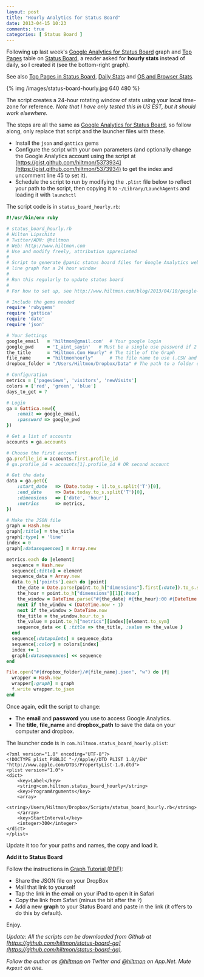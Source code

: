 ```yaml
---
layout: post
title: "Hourly Analytics for Status Board"
date: 2013-04-15 10:23
comments: true
categories: [ Status Board ]
---
```


Following up last week's [Google Analytics for Status Board](http://www.hiltmon.com/blog/2013/04/10/google-analytics-for-status-board/) graph and [Top Pages](http://www.hiltmon.com/blog/2013/04/10/top-pages-in-status-board/) table on [Status Board](https://itunes.apple.com/us/app/status-board/id449955536?mt=8&uo=4&at=10l894), a reader asked for **hourly stats** instead of daily, so I created it (see the bottom-right graph).

<span class="light">See also [Top Pages in Status Board](http://www.hiltmon.com/blog/2013/04/10/top-pages-in-status-board/), [Daily Stats](http://www.hiltmon.com/blog/2013/04/10/google-analytics-for-status-board/) and [OS and Browser Stats](http://www.hiltmon.com/blog/2013/04/17/add-ga-os-and-browser-to-status-board/).</span>

{% img /images/status-board-hourly.jpg 640 480 %}

The script creates a 24-hour rotating window of stats using your local time-zone for reference. *Note that I have only tested this in US EST, but it should work elsewhere.*

The steps are all the same as [Google Analytics for Status Board](http://www.hiltmon.com/blog/2013/04/10/google-analytics-for-status-board/), so follow along, only replace that script and the launcher files with these.

* Install the `json` and `gattica` gems
* Configure the script with your own parameters (and optionally change the Google Analytics account using the script at [https://gist.github.com/hiltmon/5373934](https://gist.github.com/hiltmon/5373934)  to get the index and uncomment line 45 to set it).
* Schedule the script to run by modifying the `.plist` file below to reflect your path to the script, then copying it to `~/Library/LaunchAgents` and loading it with `launchctl`

The script code is in `status_board_hourly.rb`:

``` ruby
#!/usr/bin/env ruby

# status_board_hourly.rb
# Hilton Lipschitz 
# Twitter/ADN: @hiltmon 
# Web: http://www.hiltmon.com
# Use and modify freely, attribution appreciated
#
# Script to generate @panic status board files for Google Analytics web stats. This one generates a 
# line graph for a 24 hour window
#
# Run this regularly to update status board
#
# For how to set up, see http://www.hiltmon.com/blog/2013/04/10/google-analytics-for-status-board/

# Include the gems needed
require 'rubygems'
require 'gattica'
require 'date'
require 'json'

# Your Settings
google_email   = 'hiltmon@gmail.com'  # Your google login
google_pwd     = 'I_aint_sayin'   # Must be a single use password if 2 factor is set up
the_title      = "Hiltmon.Com Hourly" # The title of the Graph
file_name      = "hiltmonhourly"      # The file name to use (.CSV and .JSON)
dropbox_folder = "/Users/Hiltmon/Dropbox/Data" # The path to a folder on your local DropBox

# Configuration 
metrics = ['pageviews', 'visitors', 'newVisits']
colors = ['red', 'green', 'blue']
days_to_get = 7

# Login
ga = Gattica.new({ 
    :email => google_email, 
    :password => google_pwd
})

# Get a list of accounts
accounts = ga.accounts

# Choose the first account
ga.profile_id = accounts.first.profile_id
# ga.profile_id = accounts[1].profile_id # OR second account

# Get the data
data = ga.get({ 
    :start_date   => (Date.today - 1).to_s.split('T')[0],
    :end_date     => Date.today.to_s.split('T')[0],
    :dimensions   => ['date', 'hour'],
    :metrics      => metrics,
})

# Make the JSON file
graph = Hash.new
graph[:title] = the_title
graph[:type] = 'line'
index = 0
graph[:datasequences] = Array.new

metrics.each do |element|
  sequence = Hash.new
  sequence[:title] = element
  sequence_data = Array.new
  data.to_h['points'].each do |point|
    the_date = Date.parse(point.to_h["dimensions"].first[:date]).to_s.split('T')[0]
    the_hour = point.to_h["dimensions"][1][:hour]
    the_window = DateTime.parse("#{the_date} #{the_hour}:00 #{DateTime.now.strftime("%z")}") 
    next if the_window < (DateTime.now - 1)
    next if the_window > DateTime.now
    the_title = the_window.hour.to_s
    the_value = point.to_h["metrics"][index][element.to_sym]
    sequence_data << { :title => the_title, :value => the_value }
  end
  sequence[:datapoints] = sequence_data
  sequence[:color] = colors[index]
  index += 1
  graph[:datasequences] << sequence
end

File.open("#{dropbox_folder}/#{file_name}.json", "w") do |f|
  wrapper = Hash.new
  wrapper[:graph] = graph
  f.write wrapper.to_json
end
```

Once again, edit the script to change:

* The **email** and **password** you use to access Google Analytics.
* The **title**, **file_name** and **dropbox_path** to save the data on your computer and dropbox.

The launcher code is in `com.hiltmon.status_board_hourly.plist`:

```
<?xml version="1.0" encoding="UTF-8"?>
<!DOCTYPE plist PUBLIC "-//Apple//DTD PLIST 1.0//EN" "http://www.apple.com/DTDs/PropertyList-1.0.dtd">
<plist version="1.0">
<dict>
    <key>Label</key>
    <string>com.hiltmon.status_board_hourly</string>
    <key>ProgramArguments</key>
    <array>
        <string>/Users/Hiltmon/Dropbox/Scripts/status_board_hourly.rb</string>
    </array>
    <key>StartInterval</key>
    <integer>300</integer>
</dict>
</plist>
```

Update it too for your paths and names, the copy and load it.

**Add it to Status Board**

Follow the instructions in [Graph Tutorial (PDF)](http://www.panic.com/statusboard/docs/graph_tutorial.pdf):

* Share the JSON file on your DropBox
* Mail that link to yourself
* Tap the link in the email on your iPad to open it in Safari
* Copy the link from Safari (minus the bit after the `?`)
* Add a new **graph** to your Status Board and paste in the link (it offers to do this by default).

Enjoy.

*Update: All the scripts can be downloaded from Github at [https://github.com/hiltmon/status-board-ga](https://github.com/hiltmon/status-board-ga).*

*Follow the author as [@hiltmon](http://twitter.com/hiltmon) on Twitter and [@hiltmon](http://alpha.app.net/hiltmon) on App.Net. Mute `#xpost` on one.*